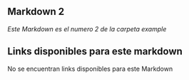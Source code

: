 ## Markdown 2

*Este Markdown es el numero 2 de la carpeta example*

## Links disponibles para este markdown

No se encuentran links disponibles para este Markdown

